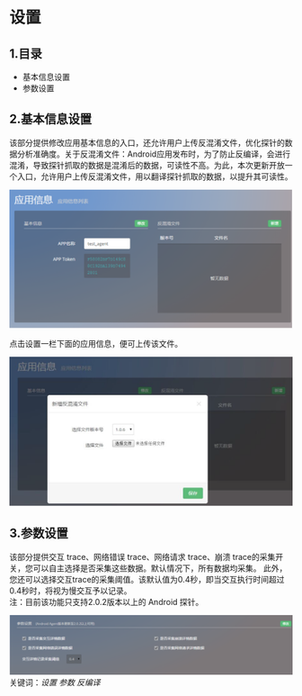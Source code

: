 # 设置

## 1.**目录**
* 基本信息设置
* 参数设置

## 2.**基本信息设置**
该部分提供修改应用基本信息的入口，还允许用户上传反混淆文件，优化探针的数据分析准确度。关于反混淆文件：Android应用发布时，为了防止反编译，会进行混淆，导致探针抓取的数据是混淆后的数据，可读性不高。为此，本次更新开放一个入口，允许用户上传反混淆文件，用以翻译探针抓取的数据，以提升其可读性。

![](011.png)

点击设置一栏下面的应用信息，便可上传该文件。

![](012.png)

## 3.**参数设置**
该部分提供交互 trace、网络错误 trace、网络请求 trace、崩溃 trace的采集开关，您可以自主选择是否采集这些数据。默认情况下，所有数据均采集。
此外，您还可以选择交互trace的采集阈值。该默认值为0.4秒，即当交互执行时间超过0.4秒时，将视为慢交互予以记录。         
注：目前该功能只支持2.0.2版本以上的 Android 探针。

![](013.png)
关键词：*设置  参数 反编译*
